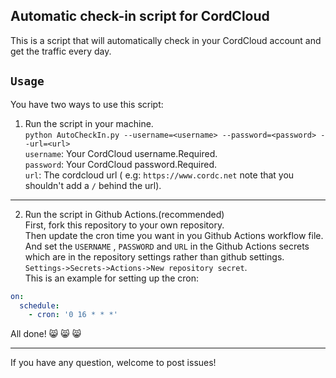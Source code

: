 ## Automatic check-in script for CordCloud

This is a script that will automatically check in your CordCloud account and get the traffic every day.

## `Usage`
You have two ways to use this script:

1. Run the script in your machine.  
`python AutoCheckIn.py --username=<username> --password=<password> --url=<url>`  
`username`: Your CordCloud username.Required.  
`password`: Your CordCloud password.Required.  
`url`: The cordcloud url ( e.g: `https://www.cordc.net` note that you shouldn't add a `/` behind the url).  
***
2. Run the script in Github Actions.(recommended)  
First, fork this repository to your own repository.  
Then update the cron time you want in you Github Actions workflow file.  
And set the `USERNAME` , `PASSWORD` and `URL` in the Github Actions secrets  which are in the repository settings rather than github settings.
`Settings->Secrets->Actions->New repository secret`.  
This is an example for setting up the cron:
```yaml
on:
  schedule:
    - cron: '0 16 * * *'
```
All done! :smile_cat: :smile_cat: :smile_cat:
***

If you have any question, welcome to post issues!
